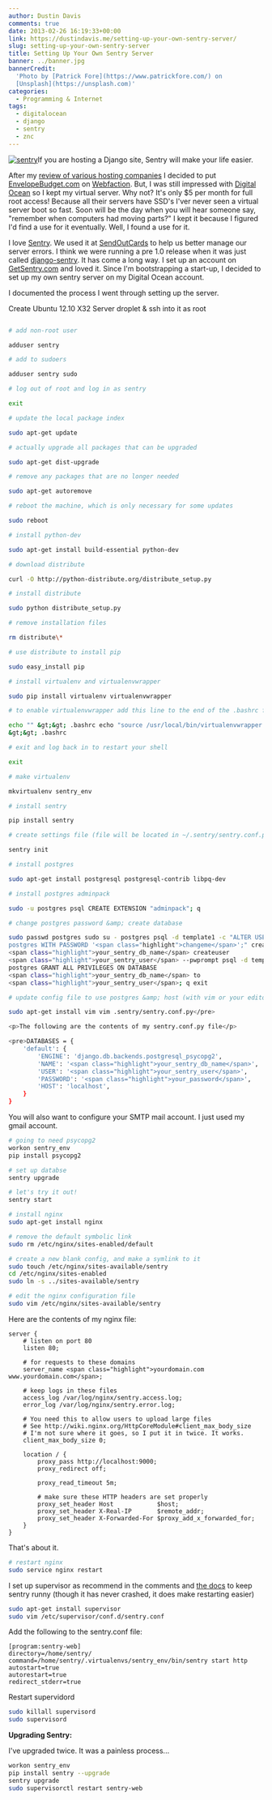 ```yaml
---
author: Dustin Davis
comments: true
date: 2013-02-26 16:19:33+00:00
link: https://dustindavis.me/setting-up-your-own-sentry-server/
slug: setting-up-your-own-sentry-server
title: Setting Up Your Own Sentry Server
banner: ../banner.jpg
bannerCredit:
  'Photo by [Patrick Fore](https://www.patrickfore.com/) on
  [Unsplash](https://unsplash.com)'
categories:
  - Programming & Internet
tags:
  - digitalocean
  - django
  - sentry
  - znc
---
```


[![sentry](http://www.nerdydork.com/wp-content/uploads/2013/02/sentry.png)](http://www.nerdydork.com/wp-content/uploads/2013/02/sentry.png)If
you are hosting a Django site, Sentry will make your life easier.

After my
[review of various hosting companies](http://www.nerdydork.com/digitalocean-heroku-linode-webfaction-hosting-showdown.html)
I decided to put [EnvelopeBudget.com](https://envelopebudget.com) on
[Webfaction](http://www.webfaction.com/?affiliate=redseam). But, I was still
impressed with
[Digital Ocean](https://www.digitalocean.com/?refcode=f1688368903d) so I kept my
virtual server. Why not? It's only \$5 per month for full root access! Because
all their servers have SSD's I'ver never seen a virtual server boot so fast.
Soon will be the day when you will hear someone say, "remember when computers
had moving parts?" I kept it because I figured I'd find a use for it eventually.
Well, I found a use for it.

I love [Sentry](https://github.com/getsentry/sentry). We used it at
[SendOutCards](https://www.sendoutcards.com/) to help us better manage our
server errors. I think we were running a pre 1.0 release when it was just called
[django-sentry](https://github.com/dcramer/django-sentry). It has come a long
way. I set up an account on [GetSentry.com](https://getsentry.com) and loved it.
Since I'm bootstrapping a start-up, I decided to set up my own sentry server on
my Digital Ocean account.

I documented the process I went through setting up the server.

Create Ubuntu 12.10 X32 Server droplet & ssh into it as root

```bash

# add non-root user

adduser sentry

# add to sudoers

adduser sentry sudo

# log out of root and log in as sentry

exit

# update the local package index

sudo apt-get update

# actually upgrade all packages that can be upgraded

sudo apt-get dist-upgrade

# remove any packages that are no longer needed

sudo apt-get autoremove

# reboot the machine, which is only necessary for some updates

sudo reboot

# install python-dev

sudo apt-get install build-essential python-dev

# download distribute

curl -O http://python-distribute.org/distribute_setup.py

# install distribute

sudo python distribute_setup.py

# remove installation files

rm distribute\*

# use distribute to install pip

sudo easy_install pip

# install virtualenv and virtualenvwrapper

sudo pip install virtualenv virtualenvwrapper

# to enable virtualenvwrapper add this line to the end of the .bashrc file

echo "" &gt;&gt; .bashrc echo "source /usr/local/bin/virtualenvwrapper.sh"
&gt;&gt; .bashrc

# exit and log back in to restart your shell

exit

# make virtualenv

mkvirtualenv sentry_env

# install sentry

pip install sentry

# create settings file (file will be located in ~/.sentry/sentry.conf.py)

sentry init

# install postgres

sudo apt-get install postgresql postgresql-contrib libpq-dev

# install postgres adminpack

sudo -u postgres psql CREATE EXTENSION "adminpack"; q

# change postgres password &amp; create database

sudo passwd postgres sudo su - postgres psql -d template1 -c "ALTER USER
postgres WITH PASSWORD '<span class="highlight">changeme</span>';" createdb
<span class="highlight">your_sentry_db_name</span> createuser
<span class="highlight">your_sentry_user</span> --pwprompt psql -d template1 -U
postgres GRANT ALL PRIVILEGES ON DATABASE
<span class="highlight">your_sentry_db_name</span> to
<span class="highlight">your_sentry_user</span>; q exit

# update config file to use postgres &amp; host (with vim or your editor of choice)

sudo apt-get install vim vim .sentry/sentry.conf.py</pre>

<p>The following are the contents of my sentry.conf.py file</p>

<pre>DATABASES = {
    'default': {
        'ENGINE': 'django.db.backends.postgresql_psycopg2',
        'NAME': '<span class="highlight">your_sentry_db_name</span>',
        'USER': '<span class="highlight">your_sentry_user</span>',
        'PASSWORD': '<span class="highlight">your_password</span>',
        'HOST': 'localhost',
    }
}
```

You will also want to configure your SMTP mail account. I just used my gmail
account.

```bash
# going to need psycopg2
workon sentry_env
pip install psycopg2

# set up databse
sentry upgrade

# let's try it out!
sentry start

# install nginx
sudo apt-get install nginx

# remove the default symbolic link
sudo rm /etc/nginx/sites-enabled/default

# create a new blank config, and make a symlink to it
sudo touch /etc/nginx/sites-available/sentry
cd /etc/nginx/sites-enabled
sudo ln -s ../sites-available/sentry

# edit the nginx configuration file
sudo vim /etc/nginx/sites-available/sentry
```

Here are the contents of my nginx file:

```text
server {
    # listen on port 80
    listen 80;

    # for requests to these domains
    server_name <span class="highlight">yourdomain.com www.yourdomain.com</span>;

    # keep logs in these files
    access_log /var/log/nginx/sentry.access.log;
    error_log /var/log/nginx/sentry.error.log;

    # You need this to allow users to upload large files
    # See http://wiki.nginx.org/HttpCoreModule#client_max_body_size
    # I'm not sure where it goes, so I put it in twice. It works.
    client_max_body_size 0;

    location / {
        proxy_pass http://localhost:9000;
        proxy_redirect off;

        proxy_read_timeout 5m;

        # make sure these HTTP headers are set properly
        proxy_set_header Host            $host;
        proxy_set_header X-Real-IP       $remote_addr;
        proxy_set_header X-Forwarded-For $proxy_add_x_forwarded_for;
    }
}
```

That's about it.

```bash
# restart nginx
sudo service nginx restart
```

I set up supervisor as recommend in the comments and
[the docs](http://sentry.readthedocs.org/en/latest/quickstart/index.html#running-sentry-as-a-service)
to keep sentry runny (though it has never crashed, it does make restarting
easier)

```bash
sudo apt-get install supervisor
sudo vim /etc/supervisor/conf.d/sentry.conf
```

Add the following to the sentry.conf file:

```text
[program:sentry-web]
directory=/home/sentry/
command=/home/sentry/.virtualenvs/sentry_env/bin/sentry start http
autostart=true
autorestart=true
redirect_stderr=true
```

Restart supervidord

```bash
sudo killall supervisord
sudo supervisord
```

**Upgrading Sentry:**

I've upgraded twice. It was a painless process...

```bash
workon sentry_env
pip install sentry --upgrade
sentry upgrade
sudo supervisorctl restart sentry-web
```
